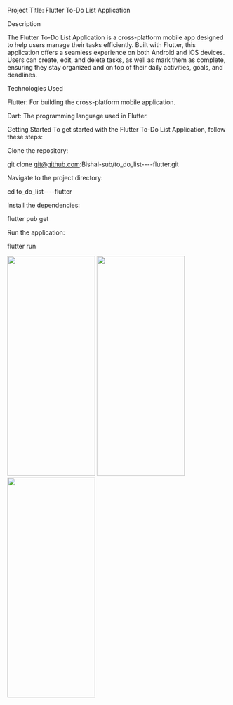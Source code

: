 

Project Title: Flutter To-Do List Application


Description


The Flutter To-Do List Application is a cross-platform mobile app designed to help users manage their tasks efficiently. Built with Flutter, this application offers a seamless experience on both Android and iOS devices. Users can create, edit, and delete tasks, as well as mark them as complete, ensuring they stay organized and on top of their daily activities, goals, and deadlines.


Technologies Used

Flutter: For building the cross-platform mobile application.

Dart: The programming language used in Flutter.


Getting Started
To get started with the Flutter To-Do List Application, follow these steps:

Clone the repository:



git clone git@github.com:Bishal-sub/to_do_list----flutter.git

Navigate to the project directory:



cd to_do_list----flutter

Install the dependencies:


flutter pub get

Run the application:



flutter run








<img src="https://github.com/user-attachments/assets/f397b83a-260d-4214-90d0-b1b32528c763" width="200" height="500">

<img src="https://github.com/user-attachments/assets/74043461-11c4-4c0f-a54d-a178761feaf8" width="200" height="500">

<img src="https://github.com/user-attachments/assets/3b69c876-3ede-4666-9e9e-55026753345c" width="200" height="500">





